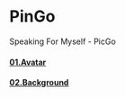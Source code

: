 # PinGo
Speaking For Myself - PicGo

#### [01.Avatar](https://github.com/halavah/PicGo/tree/master/avatar)


#### [02.Background](https://github.com/halavah/PicGo/tree/master/background)

